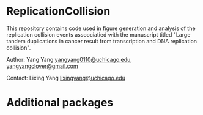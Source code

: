 # ReplicationCollision

This repository contains code used in figure generation and analysis of the replication collision events assoociatied with the manuscript titled "Large tandem duplications in cancer result from transcription and DNA replication collision".

Author: Yang Yang yangyang0110@uchicago.edu, yangyangclover@gmail.com

Contact: Lixing Yang lixingyang@uchicago.edu

# Additional packages
